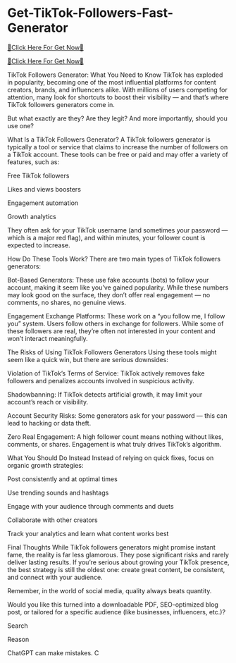 # Get-TikTok-Followers-Fast-Generator

[🎁Click Here For Get Now🎁](https://tiktokfollers.getrewardtoday.com/)

[🎁Click Here For Get Now🎁](https://tiktokfollers.getrewardtoday.com/)

TikTok Followers Generator: What You Need to Know
TikTok has exploded in popularity, becoming one of the most influential platforms for content creators, brands, and influencers alike. With millions of users competing for attention, many look for shortcuts to boost their visibility — and that’s where TikTok followers generators come in.

But what exactly are they? Are they legit? And more importantly, should you use one?

What Is a TikTok Followers Generator?
A TikTok followers generator is typically a tool or service that claims to increase the number of followers on a TikTok account. These tools can be free or paid and may offer a variety of features, such as:

Free TikTok followers

Likes and views boosters

Engagement automation

Growth analytics

They often ask for your TikTok username (and sometimes your password — which is a major red flag), and within minutes, your follower count is expected to increase.

How Do These Tools Work?
There are two main types of TikTok followers generators:

Bot-Based Generators: These use fake accounts (bots) to follow your account, making it seem like you’ve gained popularity. While these numbers may look good on the surface, they don’t offer real engagement — no comments, no shares, no genuine views.

Engagement Exchange Platforms: These work on a “you follow me, I follow you” system. Users follow others in exchange for followers. While some of these followers are real, they’re often not interested in your content and won’t interact meaningfully.

The Risks of Using TikTok Followers Generators
Using these tools might seem like a quick win, but there are serious downsides:

Violation of TikTok’s Terms of Service: TikTok actively removes fake followers and penalizes accounts involved in suspicious activity.

Shadowbanning: If TikTok detects artificial growth, it may limit your account’s reach or visibility.

Account Security Risks: Some generators ask for your password — this can lead to hacking or data theft.

Zero Real Engagement: A high follower count means nothing without likes, comments, or shares. Engagement is what truly drives TikTok’s algorithm.

What You Should Do Instead
Instead of relying on quick fixes, focus on organic growth strategies:

Post consistently and at optimal times

Use trending sounds and hashtags

Engage with your audience through comments and duets

Collaborate with other creators

Track your analytics and learn what content works best

Final Thoughts
While TikTok followers generators might promise instant fame, the reality is far less glamorous. They pose significant risks and rarely deliver lasting results. If you’re serious about growing your TikTok presence, the best strategy is still the oldest one: create great content, be consistent, and connect with your audience.

Remember, in the world of social media, quality always beats quantity.

Would you like this turned into a downloadable PDF, SEO-optimized blog post, or tailored for a specific audience (like businesses, influencers, etc.)?












Search

Reason



ChatGPT can make mistakes. C
